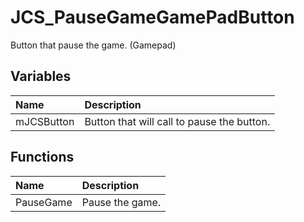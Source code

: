 # JCS_PauseGameGamePadButton

Button that pause the game. (Gamepad)

## Variables

| Name       | Description                                |
|:-----------|:-------------------------------------------|
| mJCSButton | Button that will call to pause the button. |

## Functions

| Name      | Description     |
|:----------|:----------------|
| PauseGame | Pause the game. |
